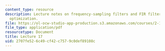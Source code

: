 ```yaml
---
content_type: resource
description: Lecture notes on frequency-sampling filters and FIR filter design using
  optimization.
file: https://ol-ocw-studio-app-production.s3.amazonaws.com/courses/2-161-signal-processing-continuous-and-discrete-fall-2008/2707fe526c49cf42c7579c0def89108c_lecture_17.pdf
file_type: application/pdf
resourcetype: Document
title: Lecture 17
uid: 2707fe52-6c49-cf42-c757-9c0def89108c
---
```

